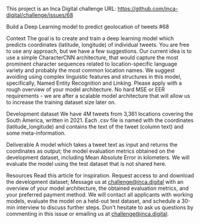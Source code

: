 This project is an Inca Digital challenge
URL: https://github.com/inca-digital/challenge/issues/68


Build a Deep Learning model to predict geolocation of tweets #68

Context
The goal is to create and train a deep learning model which predicts coordinates (latitude, longitude) of individual
tweets. You are free to use any approach, but we have a few suggestions. Our current idea is to use a simple
CharacterCNN architecture, that would capture the most prominent character sequences related to location-specific
language variety and probably the most common location names. We suggest avoiding using complex linguistic features
and structures in this model, specifically, Named Entity Recognition and Linking. Please apply with a rough overview
of your model architecture. No hard MSE or EER requirements - we are after a scalable model architecture that will
allow us to increase the training dataset size later on.

Development dataset
We have 4M tweets from 3,361 locations covering the South America, written in 2021. Each .csv file is named with
the coordinates (latitude_longitude) and contains the text of the tweet (column text) and some meta-information.

Deliverable
A model which takes a tweet text as input and returns the coordinates as output; the model evaluation metrics
obtained on the development dataset, including Mean Absolute Error in kilometers. We will evaluate the model using
the test dataset that is not shared here.

Resources
Read this article for inspiration.
Request access to and download the development dataset;
Message us at challenge@inca.digital with an overview of your model architecture, the obtained evaluation metrics,
and your preferred payment method. We will contact all applicants with working models, evaluate the model on
a held-out test dataset, and schedule a 30-min interview to discuss further steps. Don't hesitate to ask us
questions by commenting in this issue or emailing us at challenge@inca.digital.
